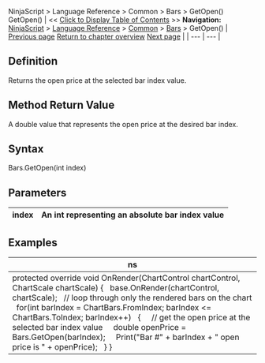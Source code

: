 ﻿
NinjaScript > Language Reference > Common > Bars > GetOpen()
GetOpen()
| << [Click to Display Table of Contents](getopen.md) >> **Navigation:**     [NinjaScript](ninjascript-1.md) > [Language Reference](language_reference_wip-1.md) > [Common](common-1.md) > [Bars](bars-1.md) > GetOpen() | [Previous page](getlow-1.md) [Return to chapter overview](bars-1.md) [Next page](getsessionendtime-1.md) |
| --- | --- |
## Definition
Returns the open price at the selected bar index value.
 
## Method Return Value
A double value that represents the open price at the desired bar index.
## 
## Syntax
Bars.GetOpen(int index)
 
## Parameters
| index | An int representing an absolute bar index value |
| --- | --- |

## Examples
| ns |
| --- |
| protected override void OnRender(ChartControl chartControl, ChartScale chartScale) {    base.OnRender(chartControl, chartScale);    // loop through only the rendered bars on the chart    for(int barIndex = ChartBars.FromIndex; barIndex <= ChartBars.ToIndex; barIndex++)    {      // get the open price at the selected bar index value      double openPrice = Bars.GetOpen(barIndex);      Print("Bar #" + barIndex + " open price is " + openPrice);    } } |


